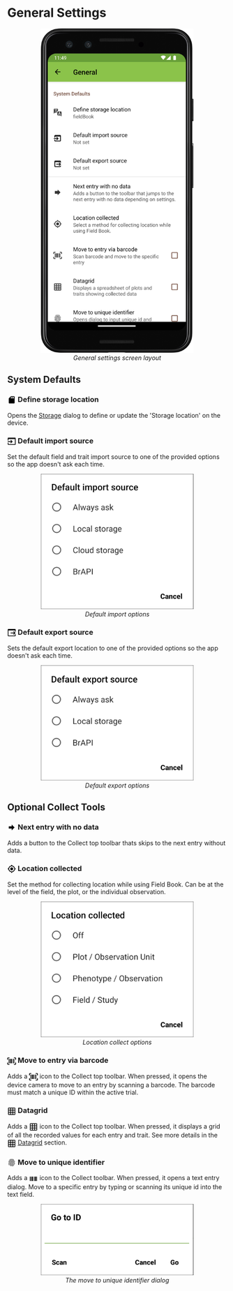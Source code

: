 General Settings
================

<figure align="center" class="image">
  <img src="_static/images/settings/general/settings_general_framed.png" width="350px"> 
  <figcaption><i>General settings screen
layout</i></figcaption> 
</figure>

System Defaults
---------------

### <img ref="sd" style="vertical-align: middle;" src="/_static/icons/settings/general/sd.png" width="20px">  Define storage location

Opens the <a href="#/storage">Storage</a> dialog to define or update the \'Storage location\' on the device.

### <img ref="import" style="vertical-align: middle;" src="/_static/icons/settings/general/application-import.png" width="20px"> Default import source

Set the default field and trait import source to one of the provided
options so the app doesn\'t ask each time.

<figure align="center" class="image">
  <img src="/_static/images/settings/general/settings_general_import_sources.png" width="350px"> 
  <figcaption><i>Default import options</i></figcaption> 
</figure>

### <img ref="export" style="vertical-align: middle;" src="/_static/icons/settings/general/application-export.png" width="20px"> Default export source

Sets the default export location to one of the provided options so the
app doesn\'t ask each time.

<figure align="center" class="image">
  <img src="/_static/images/settings/general/settings_general_export_sources.png" width="350px"> 
  <figcaption><i>Default export options</i></figcaption> 
</figure>

Optional Collect Tools
----------------------

### <img ref="next" style="vertical-align: middle;" src="/_static/icons/settings/general/arrow-right-bold.png" width="20px"> Next entry with no data

Adds a button to the Collect top toolbar thats skips to the next entry
without data.

### <img ref="gps" style="vertical-align: middle;" src="/_static/icons/formats/crosshairs-gps.png" width="20px"> Location collected

Set the method for collecting location while using Field Book. Can be at
the level of the field, the plot, or the individual observation.

<figure align="center" class="image">
  <img src="/_static/images/settings/general/settings_general_location_collected.png" width="350px"> 
  <figcaption><i>Location collect options</i></figcaption> 
</figure>

### <img ref="barcode-scan" style="vertical-align: middle;" src="/_static/icons/settings/general/barcode-scan.png" width="20px"> Move to entry via barcode

Adds a
<img ref="barcode-scan" style="vertical-align: middle;" src="/_static/icons/settings/general/barcode-scan.png" width="20px">
icon to the Collect top toolbar. When pressed, it opens the device
camera to move to an entry by scanning a barcode. The barcode must match
a unique ID within the active trial.

### <img ref="grid" style="vertical-align: middle;" src="/_static/icons/settings/general/grid.png" width="20px"> Datagrid

Adds a <img ref="grid" style="vertical-align: middle;" src="/_static/icons/settings/general/grid.png" width="20px">
icon to the Collect top toolbar. When pressed, it displays a grid of all
the recorded values for each entry and trait. See more details in the
<a href="datagrid.md"><img style="vertical-align: middle;" src="/_static/icons/settings/general/grid.png" width="20px"></a> [Datagrid](datagrid.md) section.

### <img ref="fingerprint" style="vertical-align: middle;" src="/_static/icons/settings/general/fingerprint.png" width="20px"> Move to unique identifier

Adds a
<img ref="barcode" style="vertical-align: middle;" src="/_static/icons/settings/general/barcode.png" width="20px"> icon to the Collect toolbar. When pressed, it opens a text entry dialog.
Move to a specific entry by typing or scanning its unique id into the
text field.

<figure align="center" class="image">
  <img src="/_static/images/settings/general/settings_general_moveto_uid.png" width="350px"> 
  <figcaption><i>The move to unique identifier
dialog</i></figcaption> 
</figure>
